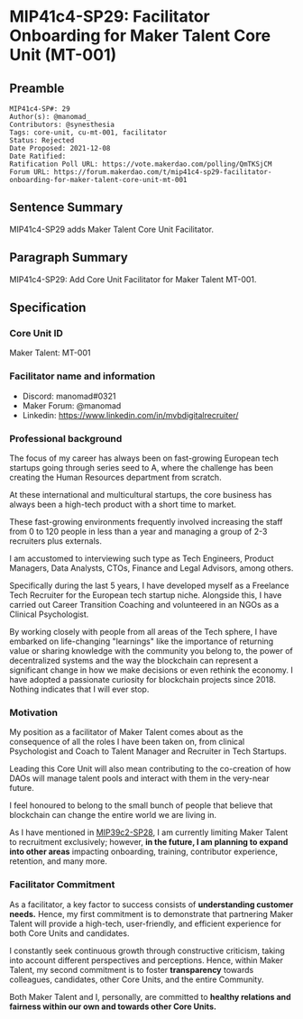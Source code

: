 # MIP41c4-SP29: Facilitator Onboarding for Maker Talent Core Unit (MT-001)

## Preamble

```
MIP41c4-SP#: 29
Author(s): @manomad_
Contributors: @synesthesia
Tags: core-unit, cu-mt-001, facilitator
Status: Rejected
Date Proposed: 2021-12-08
Date Ratified:
Ratification Poll URL: https://vote.makerdao.com/polling/QmTKSjCM
Forum URL: https://forum.makerdao.com/t/mip41c4-sp29-facilitator-onboarding-for-maker-talent-core-unit-mt-001
```

## Sentence Summary

MIP41c4-SP29 adds Maker Talent Core Unit Facilitator.

## Paragraph Summary

MIP41c4-SP29: Add Core Unit Facilitator for Maker Talent MT-001.

## Specification

### Core Unit ID

Maker Talent: MT-001

### Facilitator name and information

- Discord: manomad#0321
- Maker Forum: @manomad
- Linkedin: https://www.linkedin.com/in/mvbdigitalrecruiter/

### Professional background

The focus of my career has always been on fast-growing European tech startups going through series seed to A, where the challenge has been creating the Human Resources department from scratch.

At these international and multicultural startups, the core business has always been a high-tech product with a short time to market.

These fast-growing environments frequently involved increasing the staff from 0 to 120 people in less than a year and managing a group of 2-3 recruiters plus externals.

I am accustomed to interviewing such type as Tech Engineers, Product Managers, Data Analysts, CTOs, Finance and Legal Advisors, among others.

Specifically during the last 5 years, I have developed myself as a Freelance Tech Recruiter for the European tech startup niche. Alongside this, I have carried out Career Transition Coaching and volunteered in an NGOs as a Clinical Psychologist.

By working closely with people from all areas of the Tech sphere, I have embarked on life-changing "learnings" like the importance of returning value or sharing knowledge with the community you belong to, the power of decentralized systems and the way the blockchain can represent a significant change in how we make decisions or even rethink the economy. I have adopted a passionate curiosity for blockchain projects since 2018. Nothing indicates that I will ever stop.

### Motivation

My position as a facilitator of Maker Talent comes about as the consequence of all the roles I have been taken on, from clinical Psychologist and Coach to Talent Manager and Recruiter in Tech Startups.

Leading this Core Unit will also mean contributing to the co-creation of how DAOs will manage talent pools and interact with them in the very-near future.

I feel honoured to belong to the small bunch of people that believe that blockchain can change the entire world we are living in.

As I have mentioned in [MIP39c2-SP28](https://github.com/makerdao/mips/blob/master/MIP39/MIP39c2-Subproposals/MIP39c2-SP28.md), I am currently limiting Maker Talent to recruitment exclusively; however, **in the future, I am planning to expand into other areas** impacting onboarding, training, contributor experience, retention, and many more.

### Facilitator Commitment

As a facilitator, a key factor to success consists of **understanding customer needs.** Hence, my first commitment is to demonstrate that partnering Maker Talent will provide a high-tech, user-friendly, and efficient experience for both Core Units and candidates.

I constantly seek continuous growth through constructive criticism, taking into account different perspectives and perceptions. Hence, within Maker Talent, my second commitment is to foster **transparency** towards colleagues, candidates, other Core Units, and the entire Community.

Both Maker Talent and I, personally, are committed to **healthy relations and fairness within our own and towards other Core Units.**
